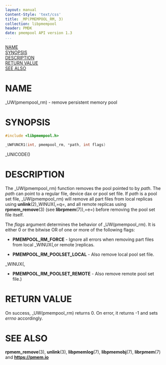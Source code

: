 ```yaml
---
layout: manual
Content-Style: 'text/css'
title: _MP(PMEMPOOL_RM, 3)
collection: libpmempool
header: PMDK
date: pmempool API version 1.3
...
```


[comment]: <> (SPDX-License-Identifier: BSD-3-Clause)
[comment]: <> (Copyright 2017-2018, Intel Corporation)

[comment]: <> (pmempool_rm.3 -- man page for pool set management functions)

[NAME](#name)<br />
[SYNOPSIS](#synopsis)<br />
[DESCRIPTION](#description)<br />
[RETURN VALUE](#return-value)<br />
[SEE ALSO](#see-also)<br />

# NAME #

_UW(pmempool_rm) - remove persistent memory pool

# SYNOPSIS #

```c
#include <libpmempool.h>

_UWFUNCR1(int, pmempool_rm, *path, int flags)
```

_UNICODE()

# DESCRIPTION #

The _UW(pmempool_rm) function removes the pool pointed to by *path*. The *path*
can point to a regular file, device dax or pool set file. If *path* is a pool
set file, _UW(pmempool_rm) will remove all part files from local replicas
using **unlink**(2)_WINUX(,=q=, and all remote replicas using **rpmem_remove**(3)
(see **librpmem**(7)),=e=) before removing the pool set file itself.

The *flags* argument determines the behavior of _UW(pmempool_rm).
It is either 0 or the bitwise OR of one or more of the following flags:

+ **PMEMPOOL_RM_FORCE** - Ignore all errors when removing part files from
local _WINUX(,or remote )replicas.

+ **PMEMPOOL_RM_POOLSET_LOCAL** - Also remove local pool set file.

_WINUX(,
+ **PMEMPOOL_RM_POOLSET_REMOTE** - Also remove remote pool set file.)

# RETURN VALUE #

On success, _UW(pmempool_rm) returns 0. On error, it returns -1 and sets
*errno* accordingly.

# SEE ALSO #

**rpmem_remove**(3), **unlink**(3), **libpmemlog**(7),
**libpmemobj**(7), **librpmem**(7) and **<https://pmem.io>**

